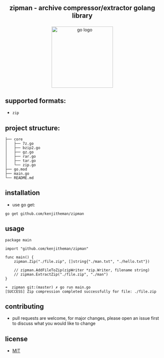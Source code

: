 <h2 align="center">zipman - archive compressor/extractor golang library</h2>

###

<div align="center">
  <img src="https://cdn.jsdelivr.net/gh/devicons/devicon/icons/go/go-original.svg" height="200" alt="go logo"  />
</div>

###

## supported formats:

 - `zip`

## project structure:

```
├── core
│   ├── 7z.go
│   ├── bzip2.go
│   ├── gz.go
│   ├── rar.go
│   ├── tar.go
│   └── zip.go
├── go.mod
├── main.go
└── README.md
```

## installation

- use go get:

```
go get github.com/kenjitheman/zipman
```

## usage

```
package main

import "github.com/kenjitheman/zipman"

func main() {
	zipman.Zip("./file.zip", []string{"./man.txt", "./hello.txt"})
    
    // zipman.AddFileToZip(zipWriter *zip.Writer, filename string)
	// zipman.ExtractZip("./file.zip", "./man")
}

➜  zipman git:(master) ✗ go run main.go
[SUCCESS] Zip compression completed successfully for file: ./file.zip
```

## contributing

- pull requests are welcome, for major changes, please open an issue first to
  discuss what you would like to change

## license

- [MIT](https://choosealicense.com/licenses/mit/)
